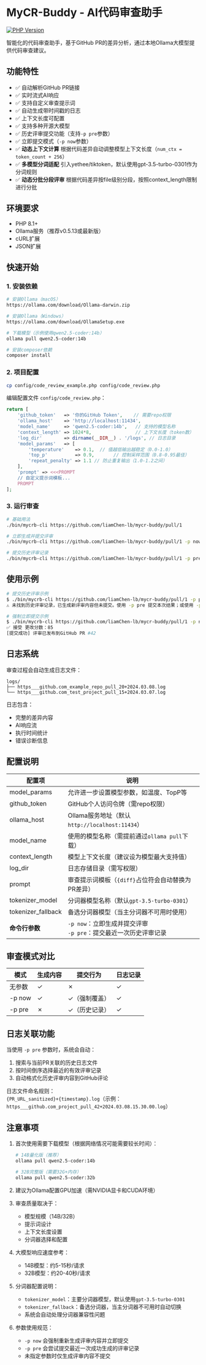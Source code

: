 # MyCR-Buddy - AI代码审查助手

[![PHP Version](https://img.shields.io/badge/PHP-8.1%2B-blue.svg)](https://php.net/)

智能化的代码审查助手，基于GitHub PR的差异分析，通过本地Ollama大模型提供代码审查建议。

## 功能特性

- ✅ 自动解析GitHub PR链接
- ✅ 实时流式AI响应
- ✅ 支持自定义审查提示词
- ✅ 自动生成带时间戳的日志
- ✅ 上下文长度可配置
- ✅ 支持多种开源大模型
- ✅ 历史评审提交功能（支持`-p pre`参数）
- ✅ 立即提交模式（`-p now`参数）
- ✅ **动态上下文计算**    根据代码差异自动调整模型上下文长度（`num_ctx = token_count + 256`）
- ✅ **多模型分词适配**    引入yethee/tiktoken，默认使用gpt-3.5-turbo-0301作为分词规则
- ✅ **动态分批分段评审**    根据代码差异按file级别分段，按照context_length限制进行分批

## 环境要求

- PHP 8.1+
- Ollama服务（推荐v0.5.13或最新版）
- cURL扩展
- JSON扩展

## 快速开始

### 1. 安装依赖

```bash
# 安装Ollama（macOS）
https://ollama.com/download/Ollama-darwin.zip

# 安装Ollama（Windows）
https://ollama.com/download/OllamaSetup.exe

# 下载模型（示例使用qwen2.5-coder:14b）
ollama pull qwen2.5-coder:14b

# 安装composer依赖
composer install
```

### 2. 项目配置

```bash
cp config/code_review_example.php config/code_review.php
```

编辑配置文件 `config/code_review.php`：

```php
return [
    'github_token'   => '你的GitHub Token',    // 需要repo权限
    'ollama_host'    => 'http://localhost:11434',
    'model_name'     => 'qwen2.5-coder:14b',   // 支持的模型名称
    'context_length' => 1024*8,                // 上下文长度（token数）
    'log_dir'        => dirname(__DIR__) . '/logs', // 日志目录
    'model_params'   => [
        'temperature'    => 0.1,  // 值越低输出越稳定（0.0-1.0）
        'top_p'          => 0.9,       // 控制采样范围（0.8-0.95最佳）
        'repeat_penalty' => 1.1 // 防止重复输出（1.0-1.2之间）
    ],
    'prompt' => <<<PROMPT
    // 自定义提示词模板...
    PROMPT
];
```

### 3. 运行审查

```bash
# 基础用法
./bin/mycrb-cli https://github.com/liamChen-lb/mycr-buddy/pull/1

# 立即生成并提交评审
./bin/mycrb-cli https://github.com/liamChen-lb/mycr-buddy/pull/1 -p now

# 提交历史评审记录
./bin/mycrb-cli https://github.com/liamChen-lb/mycr-buddy/pull/1 -p pre
```

## 使用示例

```bash
# 提交历史评审示例
$ ./bin/mycrb-cli https://github.com/liamChen-lb/mycr-buddy/pull/1 -p pre
⚠️ 未找到历史评审记录，已生成新评审内容但未提交。使用 -p pre 提交本次结果；或使用 -p now 重新生成并提交

# 强制立即提交示例
$ ./bin/mycrb-cli https://github.com/liamChen-lb/mycr-buddy/pull/1 -p now
✅ 接受 更改分数：85
[提交成功] 评审已发布到GitHub PR #42
```

## 日志系统

审查过程会自动生成日志文件：

```
logs/
├── https___github.com_example_repo_pull_20+2024.03.08.log
└── https___github.com_test_project_pull_15+2024.03.07.log
```

日志包含：

- 完整的差异内容
- AI响应流
- 执行时间统计
- 错误诊断信息

## 配置说明

| 配置项                | 说明                                          |
|--------------------|---------------------------------------------|
| model_params       | 允许进一步设置模型参数，如温度、TopP等                       |
| github_token       | GitHub个人访问令牌（需repo权限）                       |
| ollama_host        | Ollama服务地址（默认`http://localhost:11434`）      |
| model_name         | 使用的模型名称（需提前通过`ollama pull`下载）               |
| context_length     | 模型上下文长度（建议设为模型最大支持值）                        |
| log_dir            | 日志存储目录（需写权限）                                |
| prompt             | 审查提示词模板（`{diff}`占位符会自动替换为PR差异）              |
| tokenizer_model    | 分词器模型名称（默认`gpt-3.5-turbo-0301`）             |
| tokenizer_fallback | 备选分词器模型（当主分词器不可用时使用）                        |
| **命令行参数**          | `-p now`：立即生成并提交评审<br>`-p pre`：提交最近一次历史评审记录 |

## 审查模式对比

| 模式     | 生成内容 | 提交行为    | 日志记录 |
|--------|------|---------|------|
| 无参数    | ✓    | ✗       | ✓    |
| -p now | ✓    | ✓（强制覆盖） | ✓    |
| -p pre | ✗    | ✓（历史记录） | ✓    |

## 日志关联功能

当使用 `-p pre` 参数时，系统会自动：

1. 搜索与当前PR关联的历史日志文件
2. 按时间倒序选择最近的有效评审记录
3. 自动格式化历史评审内容到GitHub评论

日志文件命名规则：  
`{PR_URL_sanitized}+{timestamp}.log`（示例：`https___github.com_project_pull_42+2024.03.08.15.30.00.log`）

## 注意事项

1. 首次使用需要下载模型（根据网络情况可能需要较长时间）：
   ```bash
   # 14B量化版（推荐）
   ollama pull qwen2.5-coder:14b
   
   # 32B完整版（需要32G+内存）
   ollama pull qwen2.5-coder:32b
   ```

2. 建议为Ollama配置GPU加速（需NVIDIA显卡和CUDA环境）

3. 审查质量取决于：
    - 模型规模（14B/32B）
    - 提示词设计
    - 上下文长度设置
    - 分词器选择和配置

4. 大模型响应速度参考：
    - 14B模型：约5-15秒/请求
    - 32B模型：约20-40秒/请求

5. 分词器配置说明：
    - `tokenizer_model`：主要分词器模型，默认使用`gpt-3.5-turbo-0301`
    - `tokenizer_fallback`：备选分词器，当主分词器不可用时自动切换
    - 系统会自动处理分词器兼容性问题

6. 参数使用规范：
    - `-p now` 会强制重新生成评审内容并立即提交
    - `-p pre` 会尝试提交最近一次成功生成的评审记录
    - 未指定参数时仅生成评审内容不提交
